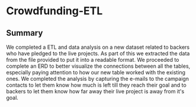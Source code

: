# Crowdfunding-ETL

## Summary

We completed a ETL and data analysis on a new dataset related to backers who have pledged to the live projects. As part of this we extracted the data from the file provided to put it into a readable format. We proceeded to complete an ERD to better visualize the connections between all the tables, especially paying attention to how our new table worked with the existing ones. We completed the analysis by capturing the e-mails to the campaign contacts to let them know how much is left till they reach their goal and to backers to let them know how far away their live project is away from it's goal.
